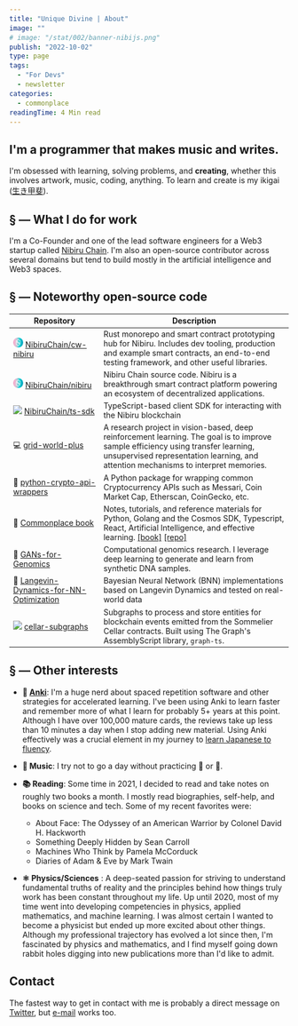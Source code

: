 ```yaml
---
title: "Unique Divine | About"
image: ""
# image: "/stat/002/banner-nibijs.png"
publish: "2022-10-02"
type: page
tags:
  - "For Devs"
  - newsletter
categories:
  - commonplace
readingTime: 4 Min read
---
```


## I'm a programmer that makes music and writes.

I'm obsessed with learning, solving problems, and **creating**, whether this involves artwork, music, coding, anything. To learn and create is my ikigai ([生き甲斐](https://en.wikipedia.org/wiki/Ikigai)).

## § — What I do for work

I'm a Co-Founder and one of the lead software engineers for a Web3 startup called [Nibiru Chain](https://nibiru.fi). I'm also an open-source contributor across several domains but tend to build mostly in the artificial intelligence and Web3 spaces.

## § — Noteworthy open-source code

| Repository | Description |
| ---------- | ----------- |
| <img src="/hero/nibiru-icon.png" style="width:18px; margin: 0; display:inline; border-radius: 0.5rem;"> [NibiruChain/cw-nibiru](https://github.com/NibiruChain/cw-nibiru) | Rust monorepo and smart contract prototyping hub for Nibiru. Includes dev tooling, production  and example smart contracts, an end-to-end testing framework, and other useful libraries. |
| <img src="/hero/nibiru-icon.png" style="width:18px; margin: 0; display:inline; border-radius: 0.5rem;"> [NibiruChain/nibiru](https://github.com/NibiruChain/nibiru) | Nibiru Chain source code. Nibiru is a breakthrough smart contract platform powering an ecosystem of decentralized applications. |
| <img src="https://upload.wikimedia.org/wikipedia/commons/4/4c/Typescript_logo_2020.svg" style="width:18px; margin: 0; display:inline;"> [NibiruChain/ts-sdk](https://github.com/NibiruChain/ts-sdk/) | TypeScript-based client SDK for interacting with the Nibiru blockchain |
| 💻 [grid-world-plus](https://github.com/Unique-Divine/grid-world-plus) | A research project in vision-based, deep reinforcement learning. The goal is to improve sample efficiency using transfer learning, unsupervised representation learning, and attention mechanisms to interpret memories.                                                                         |
| 🐍 [python-crypto-api-wrappers](https://github.com/Unique-Divine/python-crypto-api-wrappers) | A Python package for wrapping common Cryptocurrency APIs such as Messari, Coin Market Cap, Etherscan, CoinGecko, etc. |
| 📝 [Commonplace book](https://unique-divine.gitbook.io/commonplace-book/introduction/readme) | Notes, tutorials, and reference materials for Python, Golang and the Cosmos SDK, Typescript, React, Artificial Intelligence, and effective learning. [[book]](https://unique-divine.gitbook.io/commonplace-book/introduction/readme) [[repo]](https://github.com/Unique-Divine/Commonplace-Book) |
| 🧬 [GANs-for-Genomics](https://github.com/Unique-Divine/GANs-for-Genomics)                                                                                                                           | Computational genomics research. I leverage deep learning to generate and learn from synthetic DNA samples.                                                                                                                                                                                      |
| 🏫 [Langevin-Dynamics-for-NN-Optimization](https://github.com/Unique-Divine/Langevin-Dynamics-for-NN-Optimization)                                                                                   | Bayesian Neural Network (BNN) implementations based on Langevin Dynamics and tested on real-world data                                                                                                                                                                                           |
| <img src="https://www.assemblyscript.org/images/icon.svg" style="width:18px; margin: 0; display:inline;"> [cellar-subgraphs](https://github.com/PeggyJV/cellar-subgraphs/)                           | Subgraphs to process and store entities for blockchain events emitted from the Sommelier Cellar contracts. Built using The Graph's AssemblyScript library, `graph-ts`.                                                                                                                           |

## § — Other interests

- **🧠 [Anki](https://apps.ankiweb.net/)**: I'm a huge nerd about spaced
  repetition software and other strategies for accelerated learning. I've been
  using Anki to learn faster and remember more of what I learn for probably 5+
  years at this point. Although I have over 100,000 mature cards, the reviews
  take up less than 10 minutes a day when I stop adding new material. Using Anki
  effectively was a crucial element in my journey to [learn Japanese to
  fluency](https://uniquedivine.blog/post/japanese/why_learn_jp_again/).

- **🎼 Music**: I try not to go a day without practicing 🎷 or 🎹.

- **📚 Reading**: Some time in 2021, I decided to read and take notes on roughly
  two books a month. I mostly read biographies, self-help, and books on science
  and tech. Some of my recent favorites were:
  - About Face: The Odyssey of an American Warrior by Colonel David H. Hackworth
  - Something Deeply Hidden by Sean Carroll
  - Machines Who Think by Pamela McCorduck
  - Diaries of Adam & Eve by Mark Twain

- **⚛️  Physics/Sciences** : A deep-seated passion for striving to understand
  fundamental truths of reality and the principles behind how things truly work
  has been constant throughout my life. Up until 2020, most of my time went into
  developing competencies in physics, applied mathematics, and machine learning.
  I was almost certain I wanted to become a physicist but ended up more excited
  about other things. Although my professional trajectory has evolved a lot since
  then, I'm fascinated by physics and mathematics, and I find myself going down
  rabbit holes digging into new publications more than I'd like to admit.

  <!-- I coded for physics -->
  <!-- and AI research but never thought that coding would end up becoming the main -->
  <!-- thing I do with my time.  -->
<!-- - 📊 Algorithmic trading -->

## Contact

The fastest way to get in contact with me is probably a direct message on [Twitter](https://twitter.com/DeusExUnicus), but [e-mail](mailto:realuniquedivine@gmail.com) works too.
